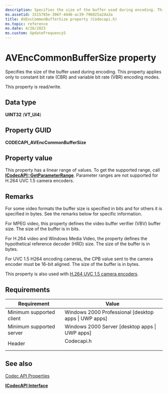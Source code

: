 ```yaml
---
description: Specifies the size of the buffer used during encoding. This property applies only to constant bit rate (CBR) and variable bit rate (VBR) encoding modes.
ms.assetid: 3315785e-306f-44d6-ac39-796025a2da3a
title: AVEncCommonBufferSize property (Codecapi.h)
ms.topic: reference
ms.date: 4/26/2023
ms.custom: UpdateFrequency5
---
```


# AVEncCommonBufferSize property



Specifies the size of the buffer used during encoding. This property applies only to constant bit rate (CBR) and variable bit rate (VBR) encoding modes.

This property is read/write.

## Data type

**UINT32** (**VT\_UI4**)

## Property GUID

**CODECAPI\_AVEncCommonBufferSize**

## Property value

This property has a linear range of values. To get the supported range, call [**ICodecAPI::GetParameterRange**](/windows/desktop/api/Strmif/nf-strmif-icodecapi-getparameterrange). Parameter ranges are not supported for H.264 UVC 1.5 camera encoders.

## Remarks

For some video formats the buffer size is specified in bits and for others it is specified in bytes. See the remarks below for specific information.

For MPEG video, this property defines the video buffer verifier (VBV) buffer size. The size of the buffer is in bits.

For H.264 video and Windows Media Video, the property defines the hypothetical reference decoder (HRD) size. The size of the buffer is in bytes.

For UVC 1.5 H264 encoding cameras, the CPB value sent to the camera encoder must be 16-bit aligned. The size of the buffer is in bytes.

This property is also used with [H.264 UVC 1.5 camera encoders](/windows/desktop/medfound/camera-encoder-h264-uvc-1-5).

## Requirements



| Requirement | Value |
|-------------------------------------|---------------------------------------------------------------------------------------|
| Minimum supported client<br/> | Windows 2000 Professional \[desktop apps \| UWP apps\]<br/>                     |
| Minimum supported server<br/> | Windows 2000 Server \[desktop apps \| UWP apps\]<br/>                           |
| Header<br/>                   | <dl> <dt>Codecapi.h</dt> </dl> |



## See also

<dl> <dt>

[Codec API Properties](codec-api-properties.md)
</dt> <dt>

[**ICodecAPI Interface**](/windows/desktop/api/Strmif/nn-strmif-icodecapi)
</dt> </dl>

 

